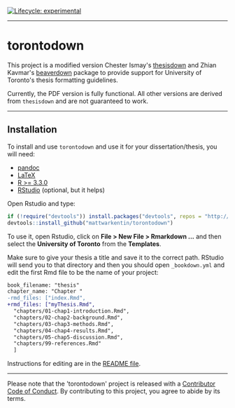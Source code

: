 
<!-- badges: start -->
[![Lifecycle: experimental](https://img.shields.io/badge/lifecycle-experimental-orange.svg)](https://www.tidyverse.org/lifecycle/#experimental)
<!-- badges: end -->

---

# torontodown

This project is a modified version Chester Ismay's [thesisdown][4] and Zhian Kavmar's [beaverdown][5] package to provide support for University of Toronto's thesis formatting guidelines.

Currently, the PDF version is fully functional. All other versions are derived from `thesisdown` and are not guaranteed to work.

---

## Installation

To install and use `torontodown` and use it for your dissertation/thesis, you will need:

 - [pandoc][0]
 - [LaTeX][1]
 - [R >= 3.3.0][2]
 - [RStudio][3] (optional, but it helps)

Open Rstudio and type:


```r
if (!require("devtools")) install.packages("devtools", repos = "http://cran.rstudio.org")
devtools::install_github("mattwarkentin/torontodown")
```

To use it, open Rstudio, click on **File > New File > Rmarkdown ...** and then
select the **University of Toronto** from the **Templates**.

<!--replace image with new one-->
<!--![New R Markdown](thesis_rmd.png)-->

Make sure to give your thesis a title and save it to the correct path. RStudio
will send you to that directory and then you should open `_bookdown.yml` and
edit the first Rmd file to be the name of your project:

```diff
book_filename: "thesis"
chapter_name: "Chapter "
-rmd_files: ["index.Rmd",
+rmd_files: ["myThesis.Rmd",
  "chapters/01-chap1-introduction.Rmd",
  "chapters/02-chap2-background.Rmd",
  "chapters/03-chap3-methods.Rmd",
  "chapters/04-chap4-results.Rmd",
  "chapters/05-chap5-discussion.Rmd",
  "chapters/99-references.Rmd"
  ]
```

Instructions for editing are in the [README file][6].

---

Please note that the 'torontodown' project is released with a
[Contributor Code of Conduct](CODE_OF_CONDUCT.md).
By contributing to this project, you agree to abide by its terms.

<!--
The current output for the four versions is here:
- [PDF](https://github.com/ismayc/thesisdown_book/blob/gh-pages/thesis.pdf) (Generating LaTeX file is available [here](https://github.com/ismayc/thesisdown_book/blob/gh-pages/thesis.tex) with other files at in the [book directory](https://github.com/ismayc/thesisdown_book/tree/gh-pages).)
- [Word](https://github.com/ismayc/thesisdown_book/blob/gh-pages/thesis.docx)
- [ePub](https://github.com/ismayc/thesisdown_book/blob/gh-pages/thesis.epub)
- [gitbook](http://ismayc.github.io/thesisdown_book)

Under the hood, the University of Toronto LaTeX template is used to ensure that documents conform precisely to the School of Graduate Studies (SGS) submission standards. At the same time, composition and formatting can be done using lightweight [markdown](http://rmarkdown.rstudio.com/authoring_basics.html) syntax, and **R** code and its output can be seamlessly included using [rmarkdown](http://rmarkdown.rstudio.com).

Using **thesisdown** has some prerequisites which are described below. To compile PDF documents using **R**, you are going to need to have LaTeX installed.  It can be downloaded for Windows at <http://http://miktex.org/download> and for Mac at <http://tug.org/mactex/mactex-download.html>.  Follow the instructions to install the necessary packages after downloading the (somewhat large) installer files.  You may need to install a few extra LaTeX packages on your first attempt to knit as well.

### Using thesisdown from Chester's GitHub

To use **thesisdown** from RStudio:

1) Install the latest [RStudio](http://www.rstudio.com/products/rstudio/download/).

2) Install the **thesisdown** package: 

```S
install.packages("devtools")
devtools::install_github("ismayc/thesisdown")
```

3) Use the **New R Markdown** dialog to select **Thesis**:

replace image with new one
![New R Markdown](thesis_rmd.png)

Note that this will currently only **Knit** if you name the directory `index` as shown above.

-->

 [0]: http://pandoc.org/
 [1]: https://www.latex-project.org/get/
 [2]: https://r-project.org
 [3]: https://rstudio.org
 [4]: https://github.com/ismayc/thesisdown
 [5]: https://github.com/zkamvar/beaverdown/
 [6]: https://github.com/mattwarkentin/torontodown/tree/master/inst/rmarkdown/templates/utoronto/skeleton#readme

